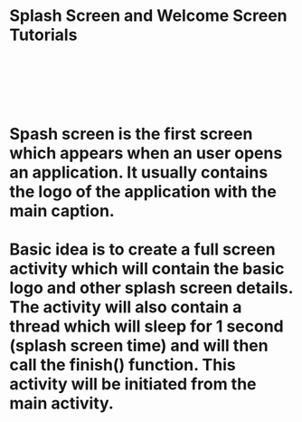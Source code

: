 <h1><b>Splash Screen and Welcome Screen Tutorials</b><h1><br>
<br>
<br>
Spash screen is the first screen which appears when an user opens an application. It usually contains the logo of the application with the main caption.
<br>
<br>
Basic idea is to create a full screen activity which will contain the basic logo and other splash screen details. 
The activity will also contain a thread which will sleep for 1 second (splash screen time) and will then call the finish() function. 
This activity will be initiated from the main activity.
